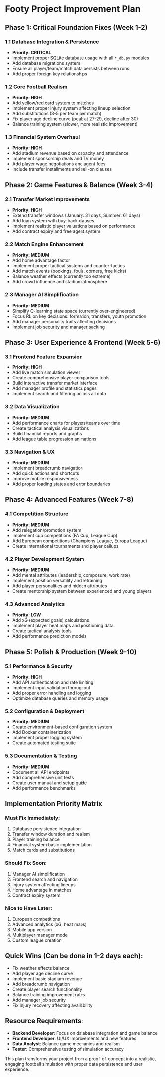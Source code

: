 # Footy Project Improvement Plan

## Phase 1: Critical Foundation Fixes (Week 1-2)

### 1.1 Database Integration & Persistence

- __Priority: CRITICAL__
- Implement proper SQLite database usage with all `*_db.py` modules
- Add database migrations system
- Ensure all player/team/match data persists between runs
- Add proper foreign key relationships

### 1.2 Core Football Realism

- __Priority: HIGH__
- Add yellow/red card system to matches
- Implement proper injury system affecting lineup selection
- Add substitutions (3-5 per team per match)
- Fix player age decline curve (peak at 27-29, decline after 30)
- Balance training system (slower, more realistic improvement)

### 1.3 Financial System Overhaul

- __Priority: HIGH__
- Add stadium revenue based on capacity and attendance
- Implement sponsorship deals and TV money
- Add player wage negotiations and agent fees
- Include transfer installments and sell-on clauses

## Phase 2: Game Features & Balance (Week 3-4)

### 2.1 Transfer Market Improvements

- __Priority: HIGH__
- Extend transfer windows (January: 31 days, Summer: 61 days)
- Add loan system with buy-back clauses
- Implement realistic player valuations based on performance
- Add contract expiry and free agent system

### 2.2 Match Engine Enhancement

- __Priority: MEDIUM__
- Add home advantage factor
- Implement proper tactical systems and counter-tactics
- Add match events (bookings, fouls, corners, free kicks)
- Balance weather effects (currently too extreme)
- Add crowd influence and stadium atmosphere

### 2.3 Manager AI Simplification

- __Priority: MEDIUM__
- Simplify Q-learning state space (currently over-engineered)
- Focus RL on key decisions: formation, transfers, youth promotion
- Add manager personality traits affecting decisions
- Implement job security and manager sacking

## Phase 3: User Experience & Frontend (Week 5-6)

### 3.1 Frontend Feature Expansion

- __Priority: HIGH__
- Add live match simulation viewer
- Create comprehensive player comparison tools
- Build interactive transfer market interface
- Add manager profile and statistics pages
- Implement search and filtering across all data

### 3.2 Data Visualization

- __Priority: MEDIUM__
- Add performance charts for players/teams over time
- Create tactical analysis visualizations
- Build financial reports and graphs
- Add league table progression animations

### 3.3 Navigation & UX

- __Priority: MEDIUM__
- Implement breadcrumb navigation
- Add quick actions and shortcuts
- Improve mobile responsiveness
- Add proper loading states and error boundaries

## Phase 4: Advanced Features (Week 7-8)

### 4.1 Competition Structure

- __Priority: MEDIUM__
- Add relegation/promotion system
- Implement cup competitions (FA Cup, League Cup)
- Add European competitions (Champions League, Europa League)
- Create international tournaments and player callups

### 4.2 Player Development System

- __Priority: MEDIUM__
- Add mental attributes (leadership, composure, work rate)
- Implement position versatility and retraining
- Add player personalities and hidden attributes
- Create mentorship system between experienced and young players

### 4.3 Advanced Analytics

- __Priority: LOW__
- Add xG (expected goals) calculations
- Implement player heat maps and positioning data
- Create tactical analysis tools
- Add performance prediction models

## Phase 5: Polish & Production (Week 9-10)

### 5.1 Performance & Security

- __Priority: HIGH__
- Add API authentication and rate limiting
- Implement input validation throughout
- Add proper error handling and logging
- Optimize database queries and memory usage

### 5.2 Configuration & Deployment

- __Priority: MEDIUM__
- Create environment-based configuration system
- Add Docker containerization
- Implement proper logging system
- Create automated testing suite

### 5.3 Documentation & Testing

- __Priority: MEDIUM__
- Document all API endpoints
- Add comprehensive unit tests
- Create user manual and setup guide
- Add performance benchmarks

## Implementation Priority Matrix

### Must Fix Immediately:

1. Database persistence integration
2. Transfer window duration and realism
3. Player training balance
4. Financial system basic implementation
5. Match cards and substitutions

### Should Fix Soon:

1. Manager AI simplification
2. Frontend search and navigation
3. Injury system affecting lineups
4. Home advantage in matches
5. Contract expiry system

### Nice to Have Later:

1. European competitions
2. Advanced analytics (xG, heat maps)
3. Mobile app version
4. Multiplayer manager mode
5. Custom league creation

## Quick Wins (Can be done in 1-2 days each):

- Fix weather effects balance
- Add player age decline curve
- Implement basic stadium revenue
- Add breadcrumb navigation
- Create player search functionality
- Balance training improvement rates
- Add manager job security
- Fix injury recovery affecting availability

## Resource Requirements:

- __Backend Developer__: Focus on database integration and game balance
- __Frontend Developer__: UI/UX improvements and new features
- __Data Analyst__: Balance game mechanics and realism
- __Tester__: Comprehensive testing of simulation accuracy

This plan transforms your project from a proof-of-concept into a realistic, engaging football simulation with proper data persistence and user experience.
